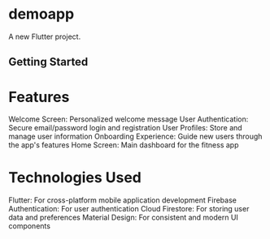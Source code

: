 # demoapp

A new Flutter project.

## Getting Started

# Features

Welcome Screen: Personalized welcome message
User Authentication: Secure email/password login and registration
User Profiles: Store and manage user information
Onboarding Experience: Guide new users through the app's features
Home Screen: Main dashboard for the fitness app

# Technologies Used

Flutter: For cross-platform mobile application development
Firebase Authentication: For user authentication
Cloud Firestore: For storing user data and preferences
Material Design: For consistent and modern UI components
